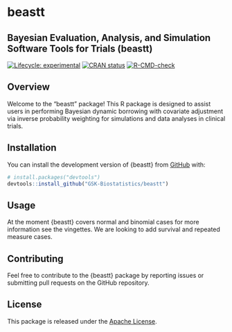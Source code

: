 
# beastt

## Bayesian Evaluation, Analysis, and Simulation Software Tools for Trials (beastt)

<!-- badges: start -->

[![Lifecycle:
experimental](https://img.shields.io/badge/lifecycle-experimental-orange.svg)](https://lifecycle.r-lib.org/articles/stages.html#experimental)
[![CRAN
status](https://www.r-pkg.org/badges/version/beastt)](https://CRAN.R-project.org/package=beastt)
[![R-CMD-check](https://github.com/GSK-Biostatistics/beastt/actions/workflows/R-CMD-check.yaml/badge.svg)](https://github.com/GSK-Biostatistics/beastt/actions/workflows/R-CMD-check.yaml)

<!-- badges: end -->

## Overview

Welcome to the “beastt” package! This R package is designed to assist
users in performing Bayesian dynamic borrowing with covariate adjustment
via inverse probability weighting for simulations and data analyses in
clinical trials.

## Installation

You can install the development version of {beastt} from
[GitHub](https://github.com/) with:

``` r
# install.packages("devtools")
devtools::install_github("GSK-Biostatistics/beastt")
```

## Usage

At the moment {beastt} covers normal and binomial cases for more
information see the vingettes. We are looking to add survival and
repeated measure cases.

## Contributing

Feel free to contribute to the {beastt} package by reporting issues or
submitting pull requests on the GitHub repository.

## License

This package is released under the [Apache License](%3E=%202).
